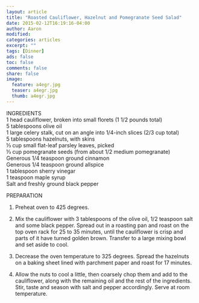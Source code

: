 ```yaml
---
layout: article
title: "Roasted Cauliflower, Hazelnut and Pomegranate Seed Salad"
date: 2015-02-12T16:19:16-04:00
author: Aaron
modified:
categories: articles
excerpt: ""
tags: [Dinner]
ads: false
toc: false
comments: false
share: false
image:
  feature: a4egr.jpg
  teaser: a4egr.jpg
  thumb: a4egr.jpg
---
```

INGREDIENTS  
1 head cauliflower, broken into small florets (1 1/2 pounds total)  
5 tablespoons olive oil  
1 large celery stalk, cut on an angle into 1/4-inch slices (2/3 cup total)  
5 tablespoons hazelnuts, with skins  
⅓ cup small flat-leaf parsley leaves, picked  
⅓ cup pomegranate seeds (from about 1/2 medium pomegranate)  
 Generous 1/4 teaspoon ground cinnamon  
 Generous 1/4 teaspoon ground allspice  
1 tablespoon sherry vinegar  
1 teaspoon maple syrup  
 Salt and freshly ground black pepper  
 

PREPARATION
1. Preheat oven to 425 degrees.

2. Mix the cauliflower with 3 tablespoons of the olive oil, 1/2 teaspoon salt and some black pepper. Spread out in a roasting pan and roast on the top oven rack for 25 to 35 minutes, until the cauliflower is crisp and parts of it have turned golden brown. Transfer to a large mixing bowl and set aside to cool.

3. Decrease the oven temperature to 325 degrees. Spread the hazelnuts on a baking sheet lined with parchment paper and roast for 17 minutes.

4. Allow the nuts to cool a little, then coarsely chop them and add to the cauliflower, along with the remaining oil and the rest of the ingredients. Stir, taste and season with salt and pepper accordingly. Serve at room temperature.
 
 